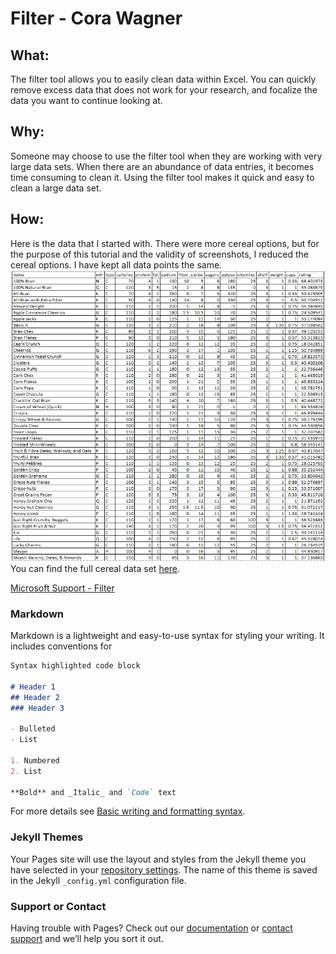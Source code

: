 # Filter - Cora Wagner

## What:
The filter tool allows you to easily clean data within Excel. You can quickly remove excess data that does not work for your research, and focalize the data you want to continue looking at.

## Why:
Someone may choose to use the filter tool when they are working with very large data sets. When there are an abundance of data entries, it becomes time consuming to clean it. Using the filter tool makes it quick and easy to clean a large data set.

## How:
Here is the data that I started with. There were more cereal options, but for the purpose of this tutorial and the validity of screenshots, I reduced the cereal options. I have kept all data points the same.
![Starting Data Set](StartingData.png)
You can find the full cereal data set [here](https://www.kaggle.com/crawford/80-cereals/version/2).


[Microsoft Support - Filter](https://support.microsoft.com/en-us/office/filter-function-f4f7cb66-82eb-4767-8f7c-4877ad80c759)


### Markdown

Markdown is a lightweight and easy-to-use syntax for styling your writing. It includes conventions for

```markdown
Syntax highlighted code block

# Header 1
## Header 2
### Header 3

- Bulleted
- List

1. Numbered
2. List

**Bold** and _Italic_ and `Code` text

```

For more details see [Basic writing and formatting syntax](https://docs.github.com/en/github/writing-on-github/getting-started-with-writing-and-formatting-on-github/basic-writing-and-formatting-syntax).

### Jekyll Themes

Your Pages site will use the layout and styles from the Jekyll theme you have selected in your [repository settings](https://github.com/CoraWagner/Filter/settings/pages). The name of this theme is saved in the Jekyll `_config.yml` configuration file.

### Support or Contact

Having trouble with Pages? Check out our [documentation](https://docs.github.com/categories/github-pages-basics/) or [contact support](https://support.github.com/contact) and we’ll help you sort it out.

